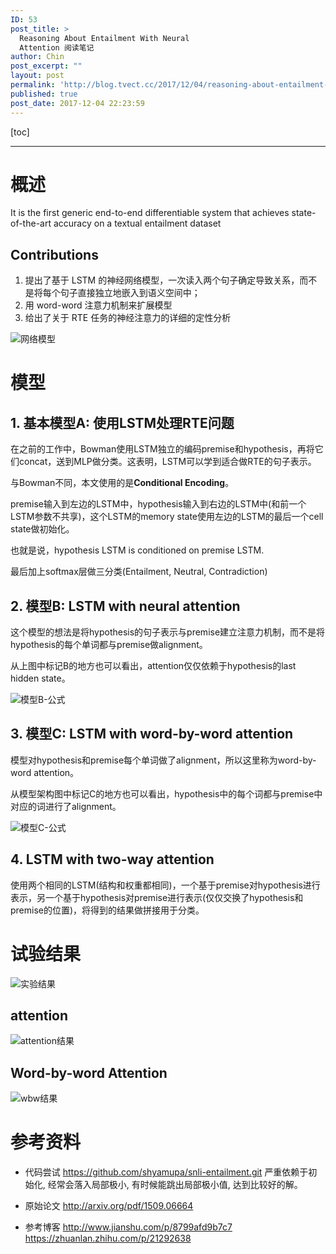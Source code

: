 ```yaml
---
ID: 53
post_title: >
  Reasoning About Entailment With Neural
  Attention 阅读笔记
author: Chin
post_excerpt: ""
layout: post
permalink: 'http://blog.tvect.cc/2017/12/04/reasoning-about-entailment-with-neural-attention-%e9%98%85%e8%af%bb%e7%ac%94%e8%ae%b0/'
published: true
post_date: 2017-12-04 22:23:59
---
```

[toc]

<!--more-->

<hr />

<h1>概述</h1>

It is the first generic end-to-end differentiable system that achieves state-of-the-art accuracy on a textual entailment dataset

<h2>Contributions</h2>

<ol>
<li>提出了基于 LSTM 的神经网络模型，一次读入两个句子确定导致关系，而不是将每个句子直接独立地嵌入到语义空间中；</li>
<li>用 word-word 注意力机制来扩展模型</li>
<li>给出了关于 RTE 任务的神经注意力的详细的定性分析</li>
</ol>

<img src="https://note.youdao.com/yws/public/resource/c495aa3a55f2207889f98c9bd5ce0e28/xmlnote/B54D50F715824890A55B688E8B0A27ED/3636" alt="网络模型" title="网络模型" />

<h1>模型</h1>

<h2>1. 基本模型A: 使用LSTM处理RTE问题</h2>

在之前的工作中，Bowman使用LSTM独立的编码premise和hypothesis，再将它们concat，送到MLP做分类。这表明，LSTM可以学到适合做RTE的句子表示。

与Bowman不同，本文使用的是<strong>Conditional Encoding</strong>。

premise输入到左边的LSTM中，hypothesis输入到右边的LSTM中(和前一个LSTM参数不共享)，这个LSTM的memory state使用左边的LSTM的最后一个cell state做初始化。

也就是说，hypothesis LSTM is conditioned on premise LSTM.

最后加上softmax层做三分类(Entailment, Neutral, Contradiction)

<h2>2. 模型B: LSTM with neural attention</h2>

这个模型的想法是将hypothesis的句子表示与premise建立注意力机制，而不是将hypothesis的每个单词都与premise做alignment。

从上图中标记B的地方也可以看出，attention仅仅依赖于hypothesis的last hidden state。

<img src="https://note.youdao.com/yws/public/resource/c495aa3a55f2207889f98c9bd5ce0e28/xmlnote/9DFFE5F3877A4C4991CFEF9818EE8513/4276" alt="模型B-公式" title="模型B-公式" />

<h2>3. 模型C: LSTM with word-by-word attention</h2>

模型对hypothesis和premise每个单词做了alignment，所以这里称为word-by-word attention。

从模型架构图中标记C的地方也可以看出，hypothesis中的每个词都与premise中对应的词进行了alignment。

<img src="https://note.youdao.com/yws/public/resource/c495aa3a55f2207889f98c9bd5ce0e28/xmlnote/742D9C1A09B64E80A6D814818235FC38/4279" alt="模型C-公式" title="模型C-公式" />

<h2>4. LSTM with two-way attention</h2>

使用两个相同的LSTM(结构和权重都相同)，一个基于premise对hypothesis进行表示，另一个基于hypothesis对premise进行表示(仅仅交换了hypothesis和premise的位置)，将得到的结果做拼接用于分类。

<h1>试验结果</h1>

<img src="https://note.youdao.com/yws/public/resource/c495aa3a55f2207889f98c9bd5ce0e28/xmlnote/5715D52B3DA64791A519597E568AADE9/4319" alt="实验结果" title="实验结果" />

<h2>attention</h2>

<img src="https://note.youdao.com/yws/public/resource/c495aa3a55f2207889f98c9bd5ce0e28/xmlnote/217F4A5B29314F09967383ED5101FF33/4324" alt="attention结果" title="attention结果" />

<h2>Word-by-word Attention</h2>

<img src="https://note.youdao.com/yws/public/resource/c495aa3a55f2207889f98c9bd5ce0e28/xmlnote/894359F3DF17415191477DE0CAFBCC4B/4326" alt="wbw结果" title="wbw结果" />

<h1>参考资料</h1>

<ul>
<li><p>代码尝试
<a href="https://github.com/shyamupa/snli-entailment.git" title="https://github.com/shyamupa/snli-entailment.git">https://github.com/shyamupa/snli-entailment.git</a>
严重依赖于初始化, 经常会落入局部极小, 有时候能跳出局部极小值, 达到比较好的解。</p></li>
<li><p>原始论文
<a href="http://arxiv.org/pdf/1509.06664" title="http://arxiv.org/pdf/1509.06664">http://arxiv.org/pdf/1509.06664</a></p></li>
<li><p>参考博客
<a href="http://www.jianshu.com/p/8799afd9b7c7" title="http://www.jianshu.com/p/8799afd9b7c7">http://www.jianshu.com/p/8799afd9b7c7</a>
<a href="https://zhuanlan.zhihu.com/p/21292638" title="https://zhuanlan.zhihu.com/p/21292638">https://zhuanlan.zhihu.com/p/21292638</a></p></li>
</ul>